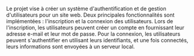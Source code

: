 Le projet vise à créer un système d'authentification et de gestion d'utilisateurs pour un site web. Deux principales fonctionnalités sont implémentées : l'inscription et la connexion des utilisateurs.
Lors de l'inscription, les utilisateurs peuvent créer un compte en fournissant leur adresse e-mail et leur mot de passe.
Pour la connexion, les utilisateurs peuvent s'authentifier en utilisant leurs identifiants, et une fois connectés, leurs informations sont envoyées à un serveur local.
